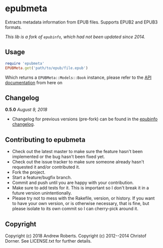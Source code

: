 # epubmeta
Extracts metadata information from EPUB files. Supports EPUB2 and EPUB3 formats.

*This lib is a fork of `epubinfo`, which had not been updated since 2014.*

## Usage

```ruby
require 'epubmeta'
EPUBMeta.get('path/to/epub/file.epub')
```

Which returns a `EPUBMeta::Models::Book` instance, please refer to the [API documentation](http://rubydoc.info/gems/epubmeta/frames) from here on

## Changelog

**0.5.0** *August 9, 2018*

* Changelog for previous versions (pre-fork) can be found in the [epubinfo changelog](https://github.com/chdorner/epubinfo#changelog).


## Contributing to epubmeta
 
* Check out the latest master to make sure the feature hasn't been implemented or the bug hasn't been fixed yet.
* Check out the issue tracker to make sure someone already hasn't requested it and/or contributed it.
* Fork the project.
* Start a feature/bugfix branch.
* Commit and push until you are happy with your contribution.
* Make sure to add tests for it. This is important so I don't break it in a future version unintentionally.
* Please try not to mess with the Rakefile, version, or history. If you want to have your own version, or is otherwise necessary, that is fine, but please isolate to its own commit so I can cherry-pick around it.

## Copyright

Copyright (c) 2018 Andrew Roberts. 
Copyright (c) 2012--2014 Christof Dorner. 
See LICENSE.txt for further details.

